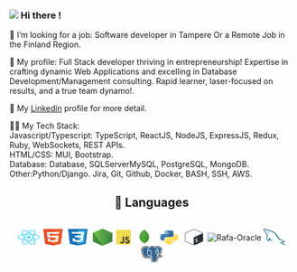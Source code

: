 ### <img width='25' src="https://media.giphy.com/media/hvRJCLFzcasrR4ia7z/giphy.gif"> Hi there !

<!--
**ms606/ms606** is a ✨ _special_ ✨ repository because its `README.md` (this file) appears on your GitHub profile.

Here are some ideas to get you started:

🎯 I’m looking for a job: Software developer in Tampere Or a Remote Job in the Finland Region.

-->

🎯 I’m looking for a job: Software developer in Tampere Or a Remote Job in the Finland Region. <br>

👤 My profile:  Full Stack developer thriving in entrepreneurship! Expertise in crafting dynamic Web Applications and excelling in Database Development/Management consulting. Rapid learner, laser-focused on results, and a true team dynamo!.

📄 My [Linkedin](http://www.linkedin.com/in/mufaddal-ms) profile for more detail.

👨‍💻 My Tech Stack: <br>
Javascript/Typescript: TypeScript, ReactJS, NodeJS, ExpressJS, Redux, Ruby, WebSockets, REST APIs. <br>
HTML/CSS: MUI, Bootstrap. <br>
Database: Database, SQLServerMySQL, PostgreSQL, MongoDB. <br>
Other:Python/Django. Jira, Git, Github, Docker, BASH, SSH, AWS. <br>


<h2 align="center">🚀 Languages</h2> 
<div align="center" style="display: inline_block" ><br>
 <img align="center" alt="Rafa-React" height="30px" width="40px" src="https://raw.githubusercontent.com/devicons/devicon/master/icons/react/react-original.svg">
  <img align="center" alt="Rafa-HTML" height="30px" width="40px" src="https://raw.githubusercontent.com/devicons/devicon/master/icons/html5/html5-original.svg">
   <img align="center" alt="Rafa-CSS3" height="30px" width="40px" src="https://raw.githubusercontent.com/devicons/devicon/master/icons/css3/css3-original.svg">
  <img align="center" alt="nodejs" height="30px" width="40px" src="https://raw.githubusercontent.com/devicons/devicon/master/icons/nodejs/nodejs-original.svg">
  <img align="center" alt="javascript" width="26px" src="https://raw.githubusercontent.com/github/explore/80688e429a7d4ef2fca1e82350fe8e3517d3494d/topics/javascript/javascript.png">

  <img align="center" alt="mongodb" height="30px" width="40px" src="https://raw.githubusercontent.com/devicons/devicon/master/icons/mongodb/mongodb-original.svg">
  
  <img align="center" alt="Rafa-Python" height="30px" width="40px" src="https://raw.githubusercontent.com/devicons/devicon/master/icons/python/python-original.svg">
  
  <img align="center" alt="Rafa-Bash" height="30px" width="40px" src="https://raw.githubusercontent.com/devicons/devicon/master/icons/bash/bash-original.svg">
  
  <img align="center" alt="Rafa-Oracle" height="30px" width="40px" src="https://cdn.jsdelivr.net/gh/devicons/devicon/icons/oracle/oracle-original.svg" />
  <img align="center" alt="mysql" height="30px" width="40px" src="https://raw.githubusercontent.com/devicons/devicon/master/icons/mysql/mysql-original.svg">
  <img align="center" alt="postgresql" height="30px" width="40px" src="https://raw.githubusercontent.com/devicons/devicon/master/icons/postgresql/postgresql-original.svg">
</div>
